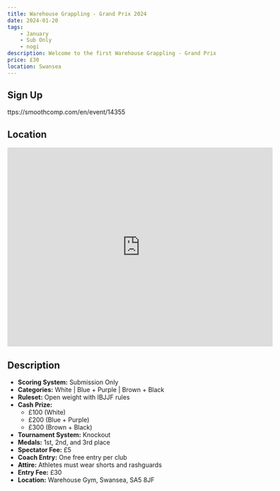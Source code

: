 ```yaml
---
title: Warehouse Grappling - Grand Prix 2024
date: 2024-01-20
tags:
    - January
    - Sub Only
    - nogi 
description: Welcome to the first Warehouse Grappling - Grand Prix 
price: £30
location: Swansea
---
```

## Sign Up
ttps://smoothcomp.com/en/event/14355

## Location
<iframe src="https://www.google.com/maps/embed?pb=!1m17!1m12!1m3!1d2476.301601036624!2d-3.972689323372205!3d51.63600147184291!2m3!1f0!2f0!3f0!3m2!1i1024!2i768!4f13.1!3m2!1m1!2zNTHCsDM4JzA5LjYiTiAzwrA1OCcxMi40Ilc!5e0!3m2!1sen!2suk!4v1703103279201!5m2!1sen!2suk" width="600" height="450" style="border:0;" allowfullscreen="" loading="lazy" referrerpolicy="no-referrer-when-downgrade"></iframe>

## Description
- **Scoring System:** Submission Only
- **Categories:** White | Blue + Purple | Brown + Black
- **Ruleset:** Open weight with IBJJF rules
- **Cash Prize:** 
  - £100 (White)
  - £200 (Blue + Purple)
  - £300 (Brown + Black)
- **Tournament System:** Knockout
- **Medals:** 1st, 2nd, and 3rd place
- **Spectator Fee:** £5
- **Coach Entry:** One free entry per club
- **Attire:** Athletes must wear shorts and rashguards
- **Entry Fee:** £30
- **Location:** Warehouse Gym, Swansea, SA5 8JF
